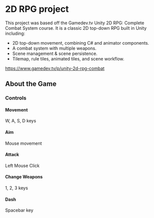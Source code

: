 # 2D RPG project

This project was based off the Gamedev.tv Unity 2D RPG: Complete Combat System course. It is a classic 2D top-down RPG built in Unity including:

- 2D top-down movement, combining C# and animator components.
- A combat system with multiple weapons.
- Scene management & scene persistence.
- Tilemap, rule tiles, animated tiles, and scene workflow.

<https://www.gamedev.tv/p/unity-2d-rpg-combat>

## About the Game

### Controls

#### Movement

W, A, S, D keys

#### Aim

Mouse movement

#### Attack

Left Mouse Click

#### Change Weapons

1, 2, 3 keys

#### Dash

Spacebar key
